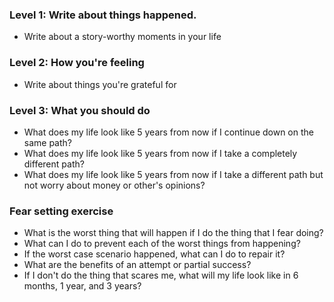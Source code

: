 ### Level 1: Write about things happened.
- Write about a story-worthy moments in your life
### Level 2: How you're feeling
* Write about things you're grateful for
### Level 3: What you should do
* What does my life look like 5 years from now if I continue down on the same path?
* What does my life look like 5 years from now if I take a completely different path?
* What does my life look like 5 years from now if I take a different path but not worry about money or other's opinions?

### Fear setting exercise
* What is the worst thing that will happen if I do the thing that I fear doing?
* What can I do to prevent each of the worst things from happening?
* If the worst case scenario happened, what can I do to repair it?
* What are the benefits of an attempt or partial success?
* If I don't do the thing that scares me, what will my life look like in 6 months, 1 year, and 3 years?
